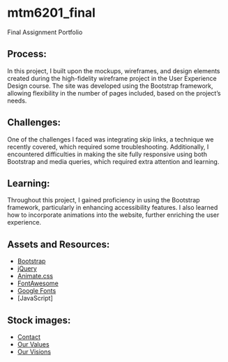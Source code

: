 # mtm6201_final
Final Assignment Portfolio

## Process:
In this project, I built upon the mockups, wireframes, and design elements created during the high-fidelity wireframe project in the User Experience Design course. The site was developed using the Bootstrap framework, allowing flexibility in the number of pages included, based on the project’s needs.

## Challenges:
One of the challenges I faced was integrating skip links, a technique we recently covered, which required some troubleshooting. Additionally, I encountered difficulties in making the site fully responsive using both Bootstrap and media queries, which required extra attention and learning.

## Learning:
Throughout this project, I gained proficiency in using the Bootstrap framework, particularly in enhancing accessibility features. I also learned how to incorporate animations into the website, further enriching the user experience.

## Assets and Resources:

- [Bootstrap](https://getbootstrap.com/)
- [jQuery](https://jquery.com/)
- [Animate.css](https://animate.style/)
- [FontAwesome](https://fontawesome.com/)
- [Google Fonts](https://fonts.google.com/)
- [JavaScript]
## Stock images:
- [Contact](https://www.pexels.com/photo/woman-sitting-on-white-sofa-2411759/)
- [Our Values](https://www.pexels.com/photo/coffee-and-a-bunch-of-tulips-15918322/)
- [Our Visions](mhttps://www.pexels.com/photo/hands-coffee-hand-laptop-4046148/)






